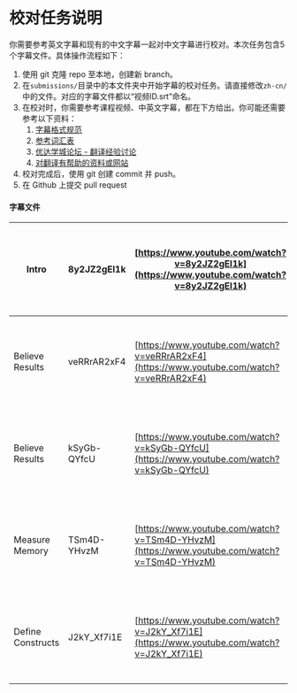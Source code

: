# 校对任务说明

你需要参考英文字幕和现有的中文字幕一起对中文字幕进行校对。本次任务包含5个字幕文件。具体操作流程如下：

1. 使用 git 克隆 repo 至本地，创建新 branch。
2. 在`submissions/`目录中的本文件夹中开始字幕的校对任务。请直接修改`zh-cn/`中的文件。对应的字幕文件都以“视频ID.srt”命名。
3. 在校对时，你需要参考课程视频、中英文字幕，都在下方给出。你可能还需要参考以下资料：
    1. [字幕格式规范](https://github.com/udacity/cn-translation-volunteer-training/blob/master/documents/%E4%B8%AD%E6%96%87%E5%AD%97%E5%B9%95%E6%A0%BC%E5%BC%8F%E8%A7%84%E8%8C%83.md)
    2. [参考词汇表](https://docs.google.com/spreadsheets/d/1u5Nf9IEqfRR2EI4Q695KhH4dySIr9yF6rP2lTGrZKjg/edit?usp=sharing)
    3. [优达学城论坛 - 翻译经验讨论](https://discussions.youdaxue.com/c/translation/69-category)
    4. [对翻译有帮助的资料或网站](https://discussions.youdaxue.com/t/topic/3007)
4. 校对完成后，使用 git 创建 commit 并 push。
5. 在 Github 上提交 pull request


#### 字幕文件

| Intro             | 8y2JZ2gEl1k | [https://www.youtube.com/watch?v=8y2JZ2gEl1k](https://www.youtube.com/watch?v=8y2JZ2gEl1k) | [https://s3.cn-north-1.amazonaws.com.cn/u-vid-hd/8y2JZ2gEl1k.mp4](https://s3.cn-north-1.amazonaws.com.cn/u-vid-hd/8y2JZ2gEl1k.mp4) |
| ----------------- | ----------- | ---------------------------------------- | ---------------------------------------- |
| Believe Results   | veRRrAR2xF4 | [https://www.youtube.com/watch?v=veRRrAR2xF4](https://www.youtube.com/watch?v=veRRrAR2xF4) | [https://s3.cn-north-1.amazonaws.com.cn/u-vid-hd/veRRrAR2xF4.mp4](https://s3.cn-north-1.amazonaws.com.cn/u-vid-hd/veRRrAR2xF4.mp4) |
| Believe Results   | kSyGb-QYfcU | [https://www.youtube.com/watch?v=kSyGb-QYfcU](https://www.youtube.com/watch?v=kSyGb-QYfcU) | [https://s3.cn-north-1.amazonaws.com.cn/u-vid-hd/kSyGb-QYfcU.mp4](https://s3.cn-north-1.amazonaws.com.cn/u-vid-hd/kSyGb-QYfcU.mp4) |
| Measure Memory    | TSm4D-YHvzM | [https://www.youtube.com/watch?v=TSm4D-YHvzM](https://www.youtube.com/watch?v=TSm4D-YHvzM) | [https://s3.cn-north-1.amazonaws.com.cn/u-vid-hd/TSm4D-YHvzM.mp4](https://s3.cn-north-1.amazonaws.com.cn/u-vid-hd/TSm4D-YHvzM.mp4) |
| Define Constructs | J2kY_Xf7i1E | [https://www.youtube.com/watch?v=J2kY_Xf7i1E](https://www.youtube.com/watch?v=J2kY_Xf7i1E) | [https://s3.cn-north-1.amazonaws.com.cn/u-vid-hd/J2kY_Xf7i1E.mp4](https://s3.cn-north-1.amazonaws.com.cn/u-vid-hd/J2kY_Xf7i1E.mp4) |

